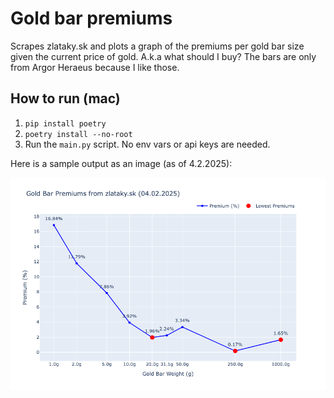 # Gold bar premiums
Scrapes zlataky.sk and plots a graph of the premiums per gold bar size given the current price of gold. A.k.a what should I buy?
The bars are only from Argor Heraeus because I like those.

## How to run (mac)
1. `pip install poetry`
2. `poetry install --no-root`
3. Run the `main.py` script. No env vars or api keys are needed.

Here is a sample output as an image (as of 4.2.2025):

![Gold bar premiums](premiums.png)

